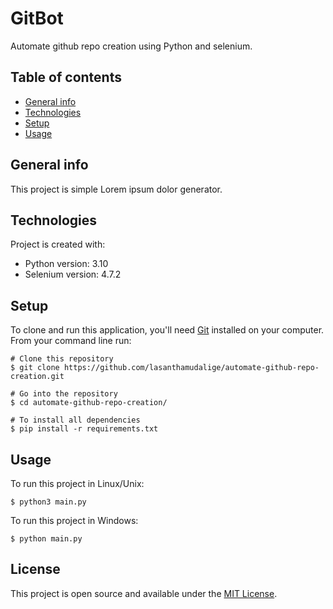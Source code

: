 # GitBot

Automate github repo creation using Python and selenium.

## Table of contents
* [General info](#general-info)
* [Technologies](#technologies)
* [Setup](#setup)
* [Usage](#usage)

## General info
This project is simple Lorem ipsum dolor generator.
	
## Technologies
Project is created with:
* Python version: 3.10
* Selenium version: 4.7.2
	
## Setup

To clone and run this application, you'll need [Git](https://git-scm.com) installed on your computer.\
From your command line run:

```
# Clone this repository
$ git clone https://github.com/lasanthamudalige/automate-github-repo-creation.git

# Go into the repository
$ cd automate-github-repo-creation/

# To install all dependencies
$ pip install -r requirements.txt
```

## Usage

To run this project in Linux/Unix:

```
$ python3 main.py
```

To run this project in Windows:

```
$ python main.py
```

## License 
This project is open source and available under the [MIT License](https://github.com/lasanthamudalige/automate-github-repo-creation/blob/main/LICENSE).
